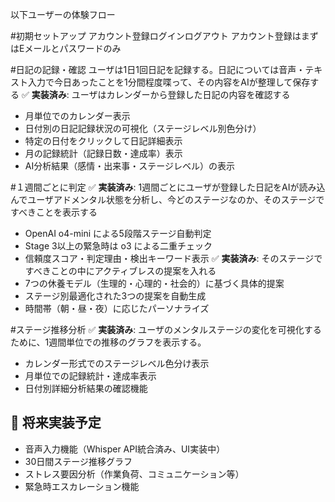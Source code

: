 以下ユーザーの体験フロー

#初期セットアップ
アカウント登録ログインログアウト
アカウント登録はまずはEメールとパスワードのみ

#日記の記録・確認
ユーザは1日1回日記を記録する。日記については音声・テキスト入力で今日あったことを1分間程度喋って、その内容をAIが整理して保存する
✅ **実装済み**: ユーザはカレンダーから登録した日記の内容を確認する
- 月単位でのカレンダー表示
- 日付別の日記記録状況の可視化（ステージレベル別色分け）
- 特定の日付をクリックして日記詳細表示
- 月の記録統計（記録日数・達成率）表示
- AI分析結果（感情・出来事・ステージレベル）の表示

#１週間ごとに判定
✅ **実装済み**: 1週間ごとにユーザが登録した日記をAIが読み込んでユーザアドメンタル状態を分析し、今どのステージなのか、そのステージですべきことを表示する
- OpenAI o4-mini による5段階ステージ自動判定
- Stage 3以上の緊急時は o3 による二重チェック
- 信頼度スコア・判定理由・検出キーワード表示
✅ **実装済み**: そのステージですべきことの中にアクティブレスの提案を入れる
- 7つの休養モデル（生理的・心理的・社会的）に基づく具体的提案
- ステージ別最適化された3つの提案を自動生成
- 時間帯（朝・昼・夜）に応じたパーソナライズ

#ステージ推移分析
✅ **実装済み**: ユーザのメンタルステージの変化を可視化するために、1週間単位での推移のグラフを表示する。
- カレンダー形式でのステージレベル色分け表示
- 月単位での記録統計・達成率表示
- 日付別詳細分析結果の確認機能

## 🚧 **将来実装予定**
- 音声入力機能（Whisper API統合済み、UI実装中）
- 30日間ステージ推移グラフ
- ストレス要因分析（作業負荷、コミュニケーション等）
- 緊急時エスカレーション機能
